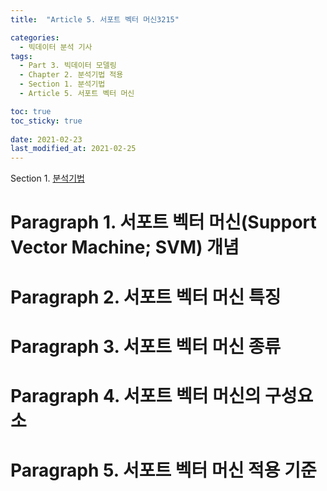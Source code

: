 ```yaml
---
title:  "Article 5. 서포트 벡터 머신3215"

categories:
  - 빅데이터 분석 기사
tags: 
  - Part 3. 빅데이터 모델링
  - Chapter 2. 분석기법 적용
  - Section 1. 분석기법
  - Article 5. 서포트 벡터 머신

toc: true
toc_sticky: true
 
date: 2021-02-23
last_modified_at: 2021-02-25
---
```


Section 1. [분석기법]()

# Paragraph 1. 서포트 벡터 머신(Support Vector Machine; SVM) 개념

# Paragraph 2. 서포트 벡터 머신 특징

# Paragraph 3. 서포트 벡터 머신 종류

# Paragraph 4. 서포트 벡터 머신의 구성요소

# Paragraph 5. 서포트 벡터 머신 적용 기준
